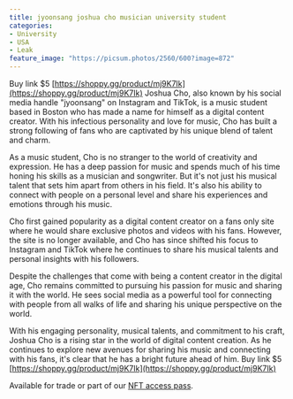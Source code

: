 ```yaml
---
title: jyoonsang joshua cho musician university student
categories:
- University
- USA
- Leak
feature_image: "https://picsum.photos/2560/600?image=872"
---
```


Buy link $5 [https://shoppy.gg/product/mj9K7Ik](https://shoppy.gg/product/mj9K7Ik)
Joshua Cho, also known by his social media handle "jyoonsang" on Instagram and TikTok, is a music student based in Boston who has made a name for himself as a digital content creator. With his infectious personality and love for music, Cho has built a strong following of fans who are captivated by his unique blend of talent and charm.

As a music student, Cho is no stranger to the world of creativity and expression. He has a deep passion for music and spends much of his time honing his skills as a musician and songwriter. But it's not just his musical talent that sets him apart from others in his field. It's also his ability to connect with people on a personal level and share his experiences and emotions through his music.

Cho first gained popularity as a digital content creator on a fans only site where he would share exclusive photos and videos with his fans. However, the site is no longer available, and Cho has since shifted his focus to Instagram and TikTok where he continues to share his musical talents and personal insights with his followers.

Despite the challenges that come with being a content creator in the digital age, Cho remains committed to pursuing his passion for music and sharing it with the world. He sees social media as a powerful tool for connecting with people from all walks of life and sharing his unique perspective on the world.

With his engaging personality, musical talents, and commitment to his craft, Joshua Cho is a rising star in the world of digital content creation. As he continues to explore new avenues for sharing his music and connecting with his fans, it's clear that he has a bright future ahead of him.
Buy link $5 [https://shoppy.gg/product/mj9K7Ik](https://shoppy.gg/product/mj9K7Ik)


<!-- more -->


Available for trade or part of our [NFT access pass](https://opensea.io/collection/wahtoon-com-mdrt-lifetime).
